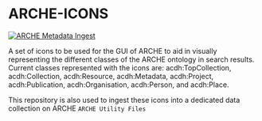 # ARCHE-ICONS

[![ARCHE Metadata Ingest](https://github.com/acdh-oeaw/arche-icons/actions/workflows/arche.yml/badge.svg)](https://github.com/acdh-oeaw/arche-icons/actions/workflows/arche.yml)

A set of icons to be used for the GUI of ARCHE to aid in visually representing the different classes of the ARCHE ontology in search results. Current classes represented with the icons are: acdh:TopCollection, acdh:Collection, acdh:Resource, acdh:Metadata, acdh:Project, acdh:Publication, acdh:Organisation, acdh:Person, and acdh:Place.

This repository is also used to ingest these icons into a dedicated data collection on ARCHE `ARCHE Utility Files`
